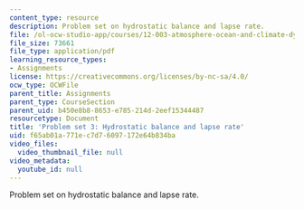 ```yaml
---
content_type: resource
description: Problem set on hydrostatic balance and lapse rate.
file: /ol-ocw-studio-app/courses/12-003-atmosphere-ocean-and-climate-dynamics-fall-2008/f65ab01a771ec7d76097172e64b834ba_homework3.pdf
file_size: 73661
file_type: application/pdf
learning_resource_types:
- Assignments
license: https://creativecommons.org/licenses/by-nc-sa/4.0/
ocw_type: OCWFile
parent_title: Assignments
parent_type: CourseSection
parent_uid: b450e8b8-8653-e785-214d-2eef15344487
resourcetype: Document
title: 'Problem set 3: Hydrostatic balance and lapse rate'
uid: f65ab01a-771e-c7d7-6097-172e64b834ba
video_files:
  video_thumbnail_file: null
video_metadata:
  youtube_id: null
---
```

Problem set on hydrostatic balance and lapse rate.
